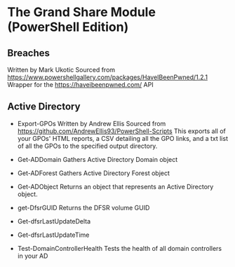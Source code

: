 # The Grand Share Module (PowerShell Edition)
## Breaches
Written by Mark Ukotic
Sourced from <https://www.powershellgallery.com/packages/HaveIBeenPwned/1.2.1>
Wrapper for the <https://haveibeenpwned.com/> API

## Active Directory
* Export-GPOs
Written by Andrew Ellis
Sourced from <https://github.com/AndrewEllis93/PowerShell-Scripts>
This exports all of your GPOs' HTML reports, a CSV detailing all the GPO links, and a txt list of all the GPOs to the specified output directory.

* Get-ADDomain
Gathers Active Directory Domain object

* Get-ADForest
Gathers Active Directory Forest object

* Get-ADObject
Returns an object that represents an Active Directory object.

* get-DfsrGUID
Returns the DFSR volume GUID

* Get-dfsrLastUpdateDelta

* Get-dfsrLastUpdateTime

* Test-DomainControllerHealth
Tests the health of all domain controllers in your AD